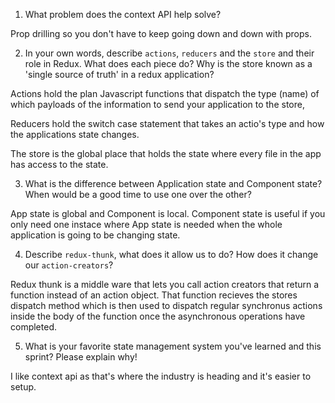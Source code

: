 1. What problem does the context API help solve?

Prop drilling so you don't have to keep going down and down with props.

2. In your own words, describe `actions`, `reducers` and the `store` and their role in Redux. What does each piece do? Why is the store known as a 'single source of truth' in a redux application?

Actions hold the plan Javascript functions that dispatch the type (name) of which payloads of the information to send your application to the store,

Reducers hold the switch case statement that takes an actio's type and how the applications state changes.

The store is the global place that holds the state where every file in the app has access to the state.

3. What is the difference between Application state and Component state? When would be a good time to use one over the other?

App state is global and Component is local. Component state is useful if you only need one instace where App state is needed when the whole application is going to be changing state.

4. Describe `redux-thunk`, what does it allow us to do? How does it change our `action-creators`?

Redux thunk is a middle ware that lets you call action creators that return a function instead of an action object. That function recieves the stores dispatch method which is then used to dispatch regular synchronus actions inside the body of the function once the asynchronous operations have completed.

5. What is your favorite state management system you've learned and this sprint? Please explain why!

I like context api as that's where the industry is heading and it's easier to setup.
